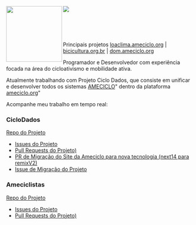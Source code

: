 <img align="left" height="150em" src="https://user-images.githubusercontent.com/87591265/172029932-67a144d4-48b4-4103-864f-6dc5ca1ee2ec.png"/>

<img src="https://readme-typing-svg.herokuapp.com?size=27&duration=3000&width=610&height=80&lines=Olá!+Bem+vinda(o)+ao+meu+Github!;+Sou+o+Ítalo!;Desenvolvedor+Full+Stack!;Fica+à+vontade!!;">

<br><br><br>

Principais projetos [loaclima.ameciclo.org](https://loaclima.ameciclo.org/) | [bicicultura.org.br](https://bicicultura.org.br/) | [dom.ameciclo.org](https://dom.ameciclo.org/)

Programador e Desenvolvedor com experiência focada na área do cicloativismo e mobilidade ativa.

Atualmente trabalhando com Projeto Ciclo Dados, que consiste em unificar e desenvolver todos os sistemas [AMECICLO](https://www.ameciclo.org/)" dentro da plataforma [ameciclo.org](https://www.ameciclo.org/)"

Acompanhe meu trabalho em tempo real:

### CicloDados
[Repo do Projeto](https://github.com/Ameciclo/ameciclo)
- [Issues do Projeto](https://github.com/Ameciclo/ameciclo/issues)
- [Pull Requests do Projeto)](https://github.com/Ameciclo/ameciclo/pulls)
- [PR de Migração do Site da Ameciclo para nova tecnologia (next14 para remixV2)](https://github.com/Ameciclo/ameciclo/pull/109)
- [Issue de Migração do Projeto
](https://github.com/Ameciclo/ameciclo/issues/108)

### Ameciclistas
[Repo do Projeto](https://github.com/Ameciclo/ameciclistas)
- [Issues do Projeto](https://github.com/Ameciclo/ameciclistas/issues)
- [Pull Requests do Projeto)](https://github.com/Ameciclo/ameciclistas/pulls)
